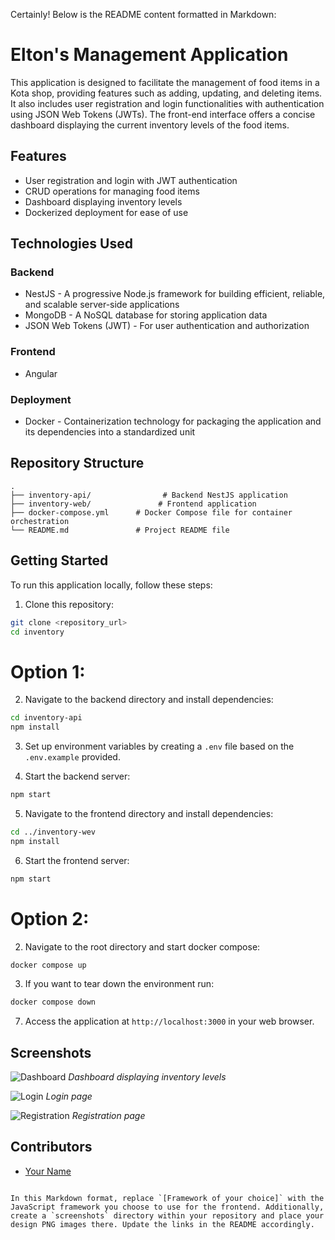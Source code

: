 Certainly! Below is the README content formatted in Markdown:


# Elton's Management Application

This application is designed to facilitate the management of food items in a Kota shop, providing features such as adding, updating, and deleting items. It also includes user registration and login functionalities with authentication using JSON Web Tokens (JWTs). The front-end interface offers a concise dashboard displaying the current inventory levels of the food items.

## Features

- User registration and login with JWT authentication
- CRUD operations for managing food items
- Dashboard displaying inventory levels
- Dockerized deployment for ease of use

## Technologies Used

### Backend

- NestJS - A progressive Node.js framework for building efficient, reliable, and scalable server-side applications
- MongoDB - A NoSQL database for storing application data
- JSON Web Tokens (JWT) - For user authentication and authorization

### Frontend

- Angular

### Deployment

- Docker - Containerization technology for packaging the application and its dependencies into a standardized unit

## Repository Structure

```
.
├── inventory-api/                # Backend NestJS application
├── inventory-web/               # Frontend application
├── docker-compose.yml      # Docker Compose file for container orchestration
└── README.md               # Project README file
```

## Getting Started

To run this application locally, follow these steps:

1. Clone this repository:

```bash
git clone <repository_url>
cd inventory
```
# Option 1: 

2. Navigate to the backend directory and install dependencies:

```bash
cd inventory-api
npm install
```

3. Set up environment variables by creating a `.env` file based on the `.env.example` provided.

4. Start the backend server:

```bash
npm start
```

5. Navigate to the frontend directory and install dependencies:

```bash
cd ../inventory-wev
npm install
```

6. Start the frontend server:

```bash
npm start
```

# Option 2:

2. Navigate to the root directory and start docker compose:

```bash
docker compose up
```

3. If you want to tear down the environment run:

```bash
docker compose down
```

7. Access the application at `http://localhost:3000` in your web browser.

## Screenshots

![Dashboard](screenshots/dashboard.png)
*Dashboard displaying inventory levels*

![Login](screenshots/login.png)
*Login page*

![Registration](screenshots/registration.png)
*Registration page*

## Contributors

- [Your Name](https://github.com/yourusername)

```

In this Markdown format, replace `[Framework of your choice]` with the JavaScript framework you choose to use for the frontend. Additionally, create a `screenshots` directory within your repository and place your design PNG images there. Update the links in the README accordingly.